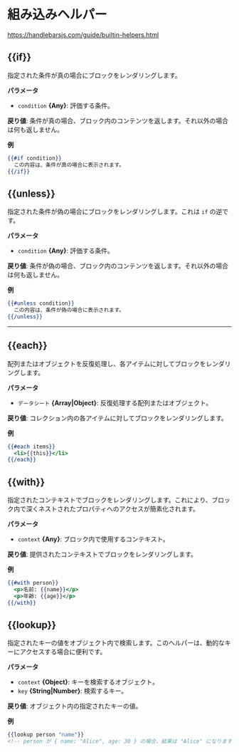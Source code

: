 # 組み込みヘルパー

https://handlebarsjs.com/guide/builtin-helpers.html

## {{if}}

指定された条件が真の場合にブロックをレンダリングします。

**パラメータ**

- `condition` **{Any}**: 評価する条件。

**戻り値**: 条件が真の場合、ブロック内のコンテンツを返します。それ以外の場合は何も返しません。

**例**

```handlebars
{{#if condition}}
  この内容は、条件が真の場合に表示されます。
{{/if}}
```

## {{unless}}

指定された条件が偽の場合にブロックをレンダリングします。これは `if` の逆です。

**パラメータ**

- `condition` **{Any}**: 評価する条件。

**戻り値**: 条件が偽の場合、ブロック内のコンテンツを返します。それ以外の場合は何も返しません。

**例**

```handlebars
{{#unless condition}}
  この内容は、条件が偽の場合に表示されます。
{{/unless}}
```

---

## {{each}}

配列またはオブジェクトを反復処理し、各アイテムに対してブロックをレンダリングします。

**パラメータ**

- `データシート` **{Array|Object}**: 反復処理する配列またはオブジェクト。

**戻り値**: コレクション内の各アイテムに対してブロックをレンダリングします。

**例**

```handlebars
{{#each items}}
  <li>{{this}}</li>
{{/each}}
```

## {{with}}

指定されたコンテキストでブロックをレンダリングします。これにより、ブロック内で深くネストされたプロパティへのアクセスが簡素化されます。

**パラメータ**

- `context` **{Any}**: ブロック内で使用するコンテキスト。

**戻り値**: 提供されたコンテキストでブロックをレンダリングします。

**例**

```handlebars
{{#with person}}
  <p>名前: {{name}}</p>
  <p>年齢: {{age}}</p>
{{/with}}
```

## {{lookup}}

指定されたキーの値をオブジェクト内で検索します。このヘルパーは、動的なキーにアクセスする場合に便利です。

**パラメータ**

- `context` **{Object}**: キーを検索するオブジェクト。
- `key` **{String|Number}**: 検索するキー。

**戻り値**: オブジェクト内の指定されたキーの値。

**例**

```handlebars
{{lookup person "name"}}
<!-- person が { name: "Alice", age: 30 } の場合、結果は "Alice" になります -->
```